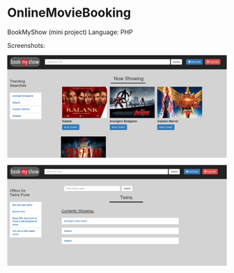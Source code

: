 # OnlineMovieBooking

BookMyShow (mini project) Language: PHP

Screenshots:

![Screenshot](Bookmyshow/s1.png)


![Screenshot](Bookmyshow/s2.png)

